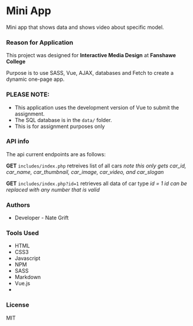 # Mini App

Mini app that shows data and shows video about specific model.  

### Reason for Application
This project was designed for **Interactive Media Design** at **Fanshawe College**

Purpose is to use SASS, Vue, AJAX, databases and Fetch to create a dynamic one-page app.

### PLEASE NOTE:
- This application uses the development version of Vue to submit the assignment.  
- The SQL database is in the `data/` folder. 
- This is for assignment purposes only

### API info

 The api current endpoints are as follows: 

**GET**  `includes/index.php` retreives list of all cars
*note this only gets car_id, car_name, car_thumbnail, car_image, car_video, and car_slogan*


**GET**  `includes/index.php?id=1` retrieves all data of car type *id = 1* 
*id can be replaced with any number that is valid*


### Authors

- Developer - Nate Grift

### Tools Used

-   HTML
-   CSS3
-   Javascript
-   NPM
-   SASS
-   Markdown
-   Vue.js
-   


### License

MIT
